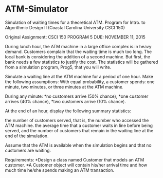 # ATM-Simulator
Simulation of waiting times for a theoretical ATM.  Program for Intro. to Algorithmic Design II (Coastal Carolina University CSCI 150)

Original Assignment:
CSCI 150
PROGRAM 5
DUE: NOVEMBER 11, 2015

During lunch hour, the ATM machine in a large office complex is in heavy demand. Customers complain that the waiting time is much too long. The local bank is considering the addition of a second machine. But first, the bank needs a few statistics to justify the cost.  The statistics will be gathered from a simulation program, Prog5, that you will write.

Simulate a waiting line at the ATM machine for a period of one hour. Make the following assumptions:
With equal probability, a customer spends:
	one minute,
	two minutes, or
	three minutes
	at the ATM machine.

During any minute:
	*no customers arrive  (50% chance),
	*one customer arrives (40% chance),
	*two customers arrive (10% chance).

At the end of an hour, display the following summary statistics:

the number of customers served, that is, the number who accessed the ATM machine.
the average time that a customer waits in line before being served, and
the number of customers that remain in the waiting line at the end of the simulation.

Assume that the ATM is available when the simulation begins and that no customers are waiting.

Requirements:
*Design a class named Customer that models an ATM customer.
*A Customer object will contain his/her arrival time and how much time he/she spends making an ATM transaction.
